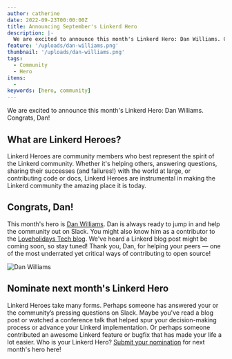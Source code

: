 ```yaml
---
author: catherine
date: 2022-09-23T00:00:00Z
title: Announcing September's Linkerd Hero
description: |-
  We are excited to announce this month's Linkerd Hero: Dan Williams. Congrats, Dan! Linkerd Heroes are community members who best represent the spirit of the Linkerd community.
feature: '/uploads/dan-williams.png'
thumbnail: '/uploads/dan-williams.png'
tags:
  - Community
  - Hero
items:
  - 
keywords: [hero, community]
---
```


We are excited to announce this month's Linkerd Hero: Dan Williams.
Congrats, Dan!

## What are Linkerd Heroes?

Linkerd Heroes are community members who best represent the spirit
of the Linkerd community. Whether it's helping others, answering
questions, sharing their successes (and failures!) with the world
at large, or contributing code or docs, Linkerd Heroes are
instrumental in making the Linkerd community the amazing place it is
today.

## Congrats, Dan!

This month's hero is
[Dan Williams](https://www.linkedin.com/in/dan-williams-5501a8105/).
Dan is always ready to jump in and help the community out on Slack.
You might also know him as a contributor to the
[Loveholidays Tech blog](https://tech.loveholidays.com/).
We've heard a Linkerd blog post might be coming soon, so stay tuned!
Thank you, Dan, for helping your peers — one of the most underrated
yet critical ways of contributing to open source!

![Dan Williams](/uploads/dan-williams.png)

## Nominate next month's Linkerd Hero

Linkerd Heroes take many forms. Perhaps someone has answered your
or the community’s pressing questions on Slack. Maybe you've read
a blog post or watched a conference talk that helped spur your
decision-making process or advance your Linkerd implementation.
Or perhaps someone contributed an awesome Linkerd feature or bugfix
that has made your life a lot easier. Who is your Linkerd Hero?
[Submit your nomination](https://docs.google.com/forms/d/e/1FAIpQLSfNv--UnbbZSzW7J3SbREIMI-HaooyX9im8yLIGB7M_LKT_Fw/viewform?usp=sf_link)
for next month's hero here!
